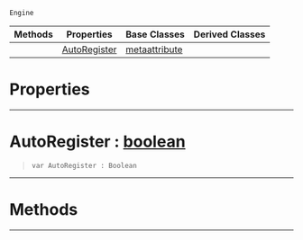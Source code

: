  `Engine`

|Methods|Properties|Base Classes|Derived Classes|
|---|---|---|---|
| |[ AutoRegister](https://plasmaengine.github.io/PlasmaDocs/Plasma1/C++/code_reference/class_reference/metaeditorscriptobject.md#autoregister-plasma-engine)|[metaattribute](https://plasmaengine.github.io/PlasmaDocs/Plasma1/C++/code_reference/class_reference/metaattribute.md)| |


 #  Properties


---  
 #  AutoRegister : [boolean](https://plasmaengine.github.io/PlasmaDocs/Plasma1/C++/code_reference/lightning_base_types/boolean.md)

> 
> ``` lang=cpp, name=Lightning
> var AutoRegister : Boolean


---  
 #  Methods


---  
 

 